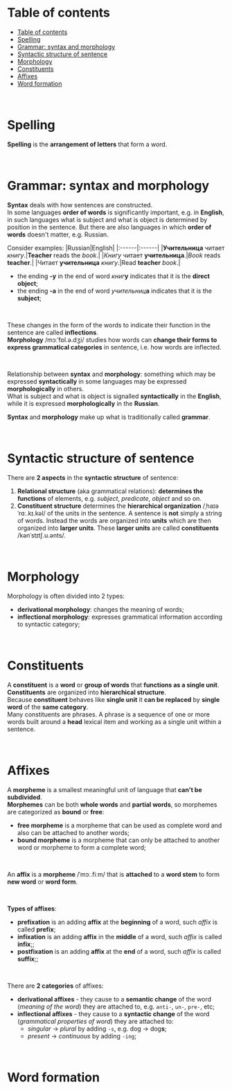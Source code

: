 # Table of contents
<!-- TOC -->
- [Table of contents](#table-of-contents)
- [Spelling](#spelling)
- [Grammar: syntax and morphology](#grammar-syntax-and-morphology)
- [Syntactic structure of sentence](#syntactic-structure-of-sentence)
- [Morphology](#morphology)
- [Constituents](#constituents)
- [Affixes](#affixes)
- [Word formation](#word-formation)
<!-- TOC -->

<br>

# Spelling
**Spelling** is the **arrangement of letters** that form a word.<br>

<br>

# Grammar: syntax and morphology
**Syntax** deals with how sentences are constructed.<br>
In some languages **order of words** is significantly important, e.g. in **English**, in such languages what is subject and what is object is determined by position in the sentence. But there are also languages in which **order of words** doesn't matter, e.g. Russian.<br>

Consider examples:
|Russian|English|
|:------|:------|
|**Учительница** читает *книгу*.|**Teacher** reads the *book*.|
|*Книгу* читает **учительница**.|*Book* reads **teacher**.|
|Читает **учительница** *книгу*.|Read **teacher** *book*.|

- the ending **-у** in the end of word *книг***у** indicates that it is the **direct object**;
- the ending **-а** in the end of word *учительниц***а** indicates that it is the **subject**;

<br>

These changes in the form of the words to indicate their function in the sentence are called **inflections**.<br>
**Morphology** /mɔːˈfɒl.ə.dʒi/ studies how words can **change their forms to express grammatical categories** in sentence, i.e. how words are inflected.<br>

<br>

Relationship between **syntax** and **morphology**: something which may be expressed **syntactically** in some languages may be expressed **morphologically** in others.<br>
What is subject and what is object is signalled **syntactically** in the **English**, while it is expressed **morphologically** in the **Russian**.<br>

**Syntax** and **morphology** make up what is traditionally called **grammar**.<br>

<br>

# Syntactic structure of sentence
There are **2 aspects** in the **syntactic structure** of sentence:
1. **Relational structure** (aka grammatical relations): **determines the functions** of elements, e.g. *subject*, *predicate*, *object* and so on.
2. **Constituent structure** determines the **hierarchical organization** /ˌhaɪəˈrɑː.kɪ.kəl/ of the units in the sentence. A sentence is **not** simply a string of words. Instead the words are organized into **units** which are then organized into **larger units**. These **larger units** are called **constituents** /kənˈstɪtʃ.u.ənts/.<br>

<br>

# Morphology
Morphology is often divided into 2 types:
- **derivational morphology**: changes the meaning of words;
- **inflectional morphology**: expresses grammatical information according to syntactic category;

<br>

# Constituents
A **constituent** is a **word** or **group of words** that **functions as a single unit**.<br>
**Constituents** are organized into **hierarchical structure**.<br>
Because **constituent** behaves like **single unit** it **can be replaced** by **single word** of the **same category**.<br>
Many constituents are phrases. A phrase is a sequence of one or more words built around a **head** lexical item and working as a single unit within a sentence.<br>

<br>

# Affixes
A **morpheme** is a smallest meaningful unit of language that **can't be subdivided**.<br>
**Morphemes** can be both **whole words** and **partial words**, so morphemes are categorized as **bound** or **free**:
- **free morpheme** is a morpheme that can be used as complete word and also can be attached to another words;
- **bound morpheme** is a morpheme that can only be attached to another word or morpheme to form a complete word;

<br>

An **affix** is a **morpheme** /ˈmɔː.fiːm/ that is **attached** to a **word stem** to form **new word** or **word form**.<br>

<br>

**Types of affixes**:
- **prefixation** is an adding **affix** at the **beginning** of a word, such *affix* is called **prefix**;
- **infixation** is an adding **affix** in the **middle** of a word, such *affix* is called **infix**;;
- **postfixation** is an adding **affix** at the **end** of a word, such *affix* is called **suffix**;;

<br>

There are **2 categories** of affixes:
- **derivational affixes** - they cause to a **semantic change** of the word (*meaning of the word*) they are attached to, e.g. `anti-`, `un-`, `pre-`, etc;
- **inflectional affixes** - they cause to a **syntactic change** of the word (*grammatical properties of word*) they are attached to:
  - *singular* -> *plural* by adding `-s`, e.g. dog -> dog**s**;
  - *present* -> *continuous* by adding `-ing`;

<br>

# Word formation
